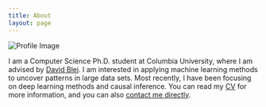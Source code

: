 ```yaml
---
title: About
layout: page
---
```


![Profile Image]({{site.base_url}}/assets/images/columbiaIDcircle.png)

<p>I am a Computer Science Ph.D. student at Columbia University, where I am advised by <a href="http://www.cs.columbia.edu/~blei/">David Blei</a>. I am interested in applying machine learning methods to uncover patterns in large data sets. Most recently, I have been focusing on deep learning methods and causal inference. You can read my <a href="{{site.base_url}}/files/keyonvafa_cv.pdf">CV</a> for more information, and you can also <a class="link" href="mailto:kv2294@columbia.edu">contact me directly</a>.</p>

<!--<h2>Projects</h2>

<ul>
	<li><a href="{{site.base_url}}/deep-gaussian-processes/">Training and Inference for Deep Gaussian Processes</a></li>
</ul>-->
